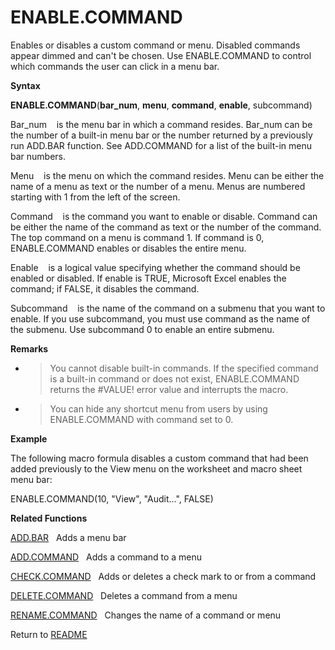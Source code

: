 # ENABLE.COMMAND

Enables or disables a custom command or menu. Disabled commands appear
dimmed and can't be chosen. Use ENABLE.COMMAND to control which commands
the user can click in a menu bar.

**Syntax**

**ENABLE.COMMAND**(**bar\_num**, **menu**, **command**, **enable**,
subcommand)

Bar\_num&nbsp;&nbsp;&nbsp;&nbsp;is the menu bar in which a command
resides. Bar\_num can be the number of a built-in menu bar or the number
returned by a previously run ADD.BAR function. See ADD.COMMAND for a
list of the built-in menu bar numbers.

Menu&nbsp;&nbsp;&nbsp;&nbsp;is the menu on which the command resides.
Menu can be either the name of a menu as text or the number of a menu.
Menus are numbered starting with 1 from the left of the screen.

Command&nbsp;&nbsp;&nbsp;&nbsp;is the command you want to enable or
disable. Command can be either the name of the command as text or the
number of the command. The top command on a menu is command 1. If
command is 0, ENABLE.COMMAND enables or disables the entire menu.

Enable&nbsp;&nbsp;&nbsp;&nbsp;is a logical value specifying whether the
command should be enabled or disabled. If enable is TRUE, Microsoft
Excel enables the command; if FALSE, it disables the command.

Subcommand&nbsp;&nbsp;&nbsp;&nbsp;is the name of the command on a
submenu that you want to enable. If you use subcommand, you must use
command as the name of the submenu. Use subcommand 0 to enable an entire
submenu.

**Remarks**

  - > You cannot disable built-in commands. If the specified command is
    > a built-in command or does not exist, ENABLE.COMMAND returns the
    > \#VALUE\! error value and interrupts the macro.

  - > You can hide any shortcut menu from users by using ENABLE.COMMAND
    > with command set to 0.


**Example**

The following macro formula disables a custom command that had been
added previously to the View menu on the worksheet and macro sheet menu
bar:

ENABLE.COMMAND(10, "View", "Audit...", FALSE)

**Related Functions**

[ADD.BAR](ADD.BAR.md)&nbsp;&nbsp;&nbsp;Adds a menu bar

[ADD.COMMAND](ADD.COMMAND.md)&nbsp;&nbsp;&nbsp;Adds a command to a menu

[CHECK.COMMAND](CHECK.COMMAND.md)&nbsp;&nbsp;&nbsp;Adds or deletes a check mark to or from a
command

[DELETE.COMMAND](DELETE.COMMAND.md)&nbsp;&nbsp;&nbsp;Deletes a command from a menu

[RENAME.COMMAND](RENAME.COMMAND.md)&nbsp;&nbsp;&nbsp;Changes the name of a command or menu



Return to [README](README.md#E)

